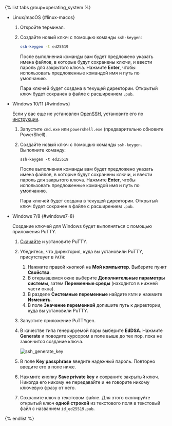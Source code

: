 {% list tabs group=operating_system %}

- Linux/macOS {#linux-macos}

  1. Откройте терминал.
  1. Создайте новый ключ с помощью команды `ssh-keygen`:

     ```bash
     ssh-keygen -t ed25519
     ```

     После выполнения команды вам будет предложено указать имена файлов, в которые будут сохранены ключи, и ввести пароль для закрытого ключа. Нажмите **Enter**, чтобы использовать предложенные командой имя и путь по умолчанию.

     Пара ключей будет создана в текущей директории. Открытый ключ будет сохранен в файле с расширением `.pub`.

- Windows 10/11 {#windows}

  Если у вас еще не установлен [OpenSSH](https://ru.wikipedia.org/wiki/OpenSSH), установите его по [инструкции](https://learn.microsoft.com/ru-ru/windows-server/administration/openssh/openssh_install_firstuse).

  1. Запустите `cmd.exe` или `powershell.exe` (предварительно обновите PowerShell).
  1. Создайте новый ключ с помощью команды `ssh-keygen`. Выполните команду:

     ```shell
     ssh-keygen -t ed25519
     ```

     После выполнения команды вам будет предложено указать имена файлов, в которые будут сохранены ключи, и ввести пароль для закрытого ключа. Нажмите **Enter**, чтобы использовать предложенные командой имя и путь по умолчанию.

     Пара ключей будет создана в текущей директории. Открытый ключ будет сохранен в файле с расширением `.pub`.

- Windows 7/8 {#windows7-8}

  Создание ключей для Windows будет выполняться с помощью приложения PuTTY.
  1. [Скачайте](https://www.putty.org) и установите PuTTY.
  1. Убедитесь, что директория, куда вы установили PuTTY, присутствует в `PATH`:
     1. Нажмите правой кнопкой на **Мой компьютер**. Выберите пункт **Свойства**.
     1. В открывшемся окне выберите **Дополнительные параметры системы**, затем **Переменные среды** (находится в нижней части окна).
     1. В разделе **Системные переменные** найдите `PATH` и нажмите **Изменить**.
     1. В поле **Значение переменной** допишите путь к директории, куда вы установили PuTTY.
  1. Запустите приложение PuTTYgen.
  1. В качестве типа генерируемой пары выберите **EdDSA**. Нажмите **Generate** и поводите курсором в поле выше до тех пор, пока не закончится создание ключа.

     ![ssh_generate_key](../_assets/compute/ssh-putty/ssh_generate_key.png)

  1. В поле **Key passphrase** введите надежный пароль. Повторно введите его в поле ниже.
  1. Нажмите кнопку **Save private key** и сохраните закрытый ключ. Никогда его никому не передавайте и не говорите никому ключевую фразу от него.
  1. Сохраните ключ в текстовом файле. Для этого скопируйте открытый ключ **одной строкой** из текстового поля в текстовый файл с названием `id_ed25519.pub`.

{% endlist %}
